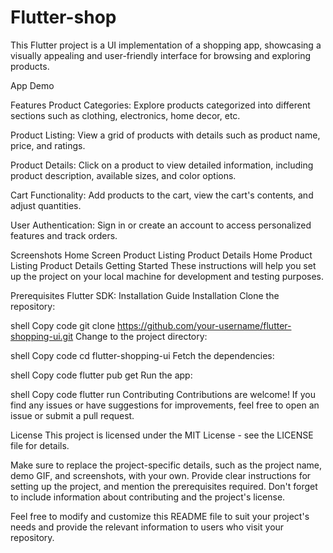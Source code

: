 # Flutter-shop
This Flutter project is a UI implementation of a shopping app, showcasing a visually appealing and user-friendly interface for browsing and exploring products.

App Demo

Features
Product Categories: Explore products categorized into different sections such as clothing, electronics, home decor, etc.

Product Listing: View a grid of products with details such as product name, price, and ratings.

Product Details: Click on a product to view detailed information, including product description, available sizes, and color options.

Cart Functionality: Add products to the cart, view the cart's contents, and adjust quantities.

User Authentication: Sign in or create an account to access personalized features and track orders.

Screenshots
Home Screen	Product Listing	Product Details
Home	Product Listing	Product Details
Getting Started
These instructions will help you set up the project on your local machine for development and testing purposes.

Prerequisites
Flutter SDK: Installation Guide
Installation
Clone the repository:

shell
Copy code
git clone https://github.com/your-username/flutter-shopping-ui.git
Change to the project directory:

shell
Copy code
cd flutter-shopping-ui
Fetch the dependencies:

shell
Copy code
flutter pub get
Run the app:

shell
Copy code
flutter run
Contributing
Contributions are welcome! If you find any issues or have suggestions for improvements, feel free to open an issue or submit a pull request.

License
This project is licensed under the MIT License - see the LICENSE file for details.

Make sure to replace the project-specific details, such as the project name, demo GIF, and screenshots, with your own. Provide clear instructions for setting up the project, and mention the prerequisites required. Don't forget to include information about contributing and the project's license.

Feel free to modify and customize this README file to suit your project's needs and provide the relevant information to users who visit your repository.
